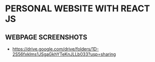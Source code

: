 # PERSONAL WEBSITE WITH REACT JS 

## WEBPAGE SCREENSHOTS 
 - https://drive.google.com/drive/folders/1D-2S56fxkIms1JSgaGkhYTeKnJLLb033?usp=sharing
 